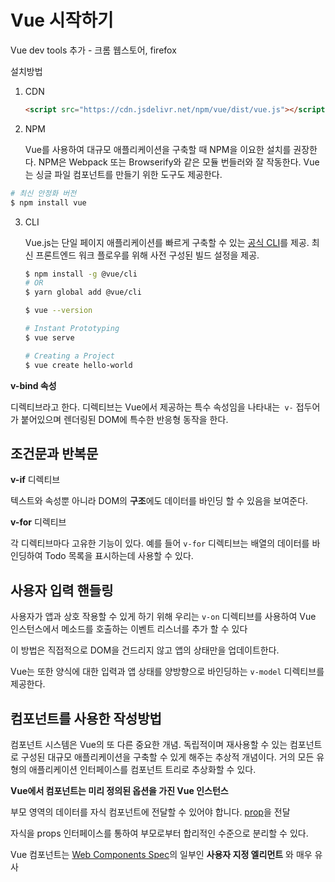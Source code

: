 # Vue 시작하기

Vue dev tools 추가 - 크롬 웹스토어, firefox



설치방법

1. CDN 

   ```html
   <script src="https://cdn.jsdelivr.net/npm/vue/dist/vue.js"></script>
   ```

   

2. NPM

   Vue를 사용하여 대규모 애플리케이션을 구축할 때 NPM을 이요한 설치를 권장한다. NPM은 Webpack 또는 Browserify와 같은 모듈 번들러와 잘 작동한다. Vue는 싱글 파일 컴포넌트를 만들기 위한 도구도 제공한다.

```bash
# 최신 안정화 버전
$ npm install vue 
```



3. CLI

   Vue.js는 단일 페이지 애플리케이션를 빠르게 구축할 수 있는 [공식 CLI](https://github.com/vuejs/vue-cli)를 제공. 최신 프론트엔드 워크 플로우를 위해 사전 구성된 빌드 설정을 제공.

   ```bash
   $ npm install -g @vue/cli
   # OR
   $ yarn global add @vue/cli
   
   $ vue --version
   
   # Instant Prototyping
   $ vue serve
   
   # Creating a Project
   $ vue create hello-world
   ```

   

**v-bind 속성**

디렉티브라고 한다. 디렉티브는 Vue에서 제공하는 특수 속성임을 나타내는` v-` 접두어가 붙어있으며 렌더링된 DOM에 특수한 반응형 동작을 한다. 



## 조건문과 반복문

**v-if** 디렉티브

텍스트와 속성뿐 아니라 DOM의 **구조**에도 데이터를 바인딩 할 수 있음을 보여준다.



**v-for** 디렉티브

각 디렉티브마다 고유한 기능이 있다. 예를 들어 `v-for` 디렉티브는 배열의 데이터를 바인딩하여 Todo 목록을 표시하는데 사용할 수 있다.



## 사용자 입력 핸들링

사용자가 앱과 상호 작용할 수 있게 하기 위해 우리는 `v-on` 디렉티브를 사용하여 Vue 인스턴스에서 메소드를 호출하는 이벤트 리스너를 추가 할 수 있다

이 방법은 직접적으로 DOM을 건드리지 않고 앱의 상태만을 업데이트한다.

Vue는 또한 양식에 대한 입력과 앱 상태를 양방향으로 바인딩하는 `v-model` 디렉티브를 제공한다.



## 컴포넌트를 사용한 작성방법

컴포넌트 시스템은 Vue의 또 다른 중요한 개념. 독립적이며 재사용할 수 있는 컴포넌트로 구성된 대규모 애플리케이션을 구축할 수 있게 해주는 추상적 개념이다. 거의 모든 유형의 애플리케이션 인터페이스를 컴포넌트 트리로 추상화할 수 있다.

**Vue에서 컴포넌트는 미리 정의된 옵션을 가진 Vue 인스턴스**

부모 영역의 데이터를 자식 컴포넌트에 전달할 수 있어야 합니다. [prop](https://kr.vuejs.org/v2/guide/components.html#Props)을 전달

자식을 props 인터페이스를 통하여 부모로부터 합리적인 수준으로 분리할 수 있다. 

Vue 컴포넌트는  [Web Components Spec](https://www.w3.org/wiki/WebComponents/)의 일부인 **사용자 지정 엘리먼트** 와 매우 유사